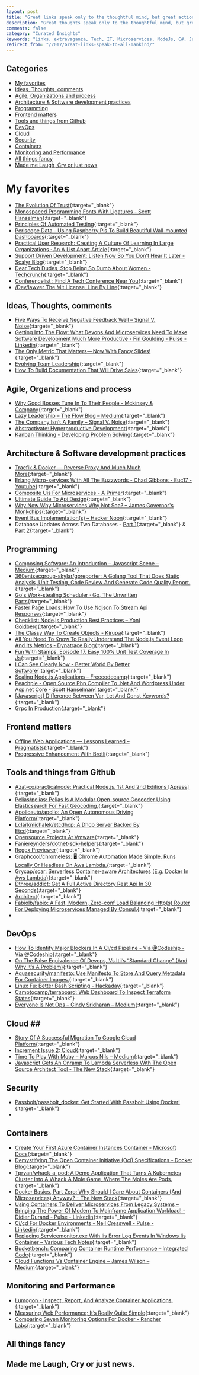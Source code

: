 ```yaml
---
layout: post
title: "Great links speak only to the thoughtful mind, but great actions speak to all mankind"
description: "Great thoughts speak only to the thoughtful mind, but great actions speak to all mankind."
comments: false
category: "Curated Insights"
keywords: "Links, extravaganza, Tech, IT, Microservices, NodeJs, C#, Javascript, Solution architecture"
redirect_from: "/2017/Great-links-speak-to-all-mankind/"
---
```



## Categories ##
* [My favorites](#favorites)
* [Ideas, Thoughts, comments](#ideas)
* [Agile, Organizations and process](#agile)
* [Architecture & Software development practices](#development)
* [Programming](#net)
* [Frontend matters](#web)
* [Tools and things from Github](#tools)
* [DevOps](#devops)
* [Cloud](#cloud)
* [Security](#security)
* [Containers](#containers)
* [Monitoring and Performance](#monitoring)
* [All things fancy](#buzz)
* [Made me Laugh, Cry or just news](#news)

# My favorites<a name="favorites"></a> #
* [The Evolution Of Trust](http://ncase.me/trust/){:target="_blank"}
* [Monospaced Programming Fonts With Ligatures - Scott Hanselman](https://www.hanselman.com/blog/MonospacedProgrammingFontsWithLigatures.aspx){:target="_blank"}
* [Principles Of Automated Testing](http://www.lihaoyi.com/post/PrinciplesofAutomatedTesting.html){:target="_blank"}
* [Periscope Data - Using Raspberry Pis To Build Beautiful Wall-mounted Dashboards](https://webflow-blog.periscopedata.com/blog/wall-mounted-dashboards){:target="_blank"}
* [Practical User Research: Creating A Culture Of Learning In Large Organizations · An A List Apart Article](https://alistapart.com/article/practical-user-research-creating-a-culture){:target="_blank"}
* [Support Driven Development: Listen Now So You Don't Hear It Later - Scalyr Blog](http://blog.scalyr.com/2017/07/support-driven-development/){:target="_blank"}
* [Dear Tech Dudes, Stop Being So Dumb About Women - Techcrunch](https://techcrunch.com/2017/07/23/dear-tech-dudes-stop-being-such-idiots-about-women/){:target="_blank"}
* [Conferencelist : Find A Tech Conference Near You](https://conferencelist.co/){:target="_blank"}
* [/Dev/lawyer The Mit License, Line By Line](https://writing.kemitchell.com/2016/09/21/MIT-License-Line-by-Line.html){:target="_blank"}

## Ideas, Thoughts, comments <a name="ideas"></a> ##
* [Five Ways To Receive Negative Feedback Well – Signal V. Noise](https://m.signalvnoise.com/five-ways-to-receive-negative-feedback-well-f9edd3d27097){:target="_blank"}
* [Getting Into The Flow: What Devops And Microservices Need To Make Software Development Much More Productive - Fin Goulding - Pulse - Linkedin](https://www.linkedin.com/pulse/getting-flow-what-devops-microservices-need-make-much-fin-goulding){:target="_blank"}
* [The Only Metric That Matters — Now With Fancy Slides!](https://news.greylock.com/the-only-metric-that-matters-now-with-fancy-slides-232474cf414c){:target="_blank"}
* [Evolving Team Leadership](https://www.cevo.com.au/devops/2017/05/16/evolving-team-leadership.html){:target="_blank"}
* [How To Build Documentation That Will Drive Sales](https://auth0.com/blog/how-to-build-documentation-that-will-drive-sales/){:target="_blank"}


## Agile, Organizations and process<a name="agile"></a> ##
* [Why Good Bosses Tune In To Their People - Mckinsey & Company](http://www.mckinsey.com/global-themes/leadership/why-good-bosses-tune-in-to-their-people){:target="_blank"}
* [Lazy Leadership – The Flow Blog – Medium](https://medium.com/flow/lazy-leadership-8ba19e34f959){:target="_blank"}
* [The Company Isn’t A Family – Signal V. Noise](https://m.signalvnoise.com/the-company-isnt-a-family-d24f26c3f3fe){:target="_blank"}
* [Abstractivate: Hyperproductive Development](http://blog.jessitron.com/2017/06/the-most-productive-circumstances-for.html){:target="_blank"}
* [Kanban Thinking - Developing Problem Solving](http://kanban-thinking.net/){:target="_blank"}

## Architecture & Software development practices <a name="development"></a> ##
* [Traefik & Docker — Reverse Proxy And Much Much More](https://medium.com/@lukastosic/traefik-docker-reverse-proxy-and-much-much-more-a39b24b9d959){:target="_blank"}
* [Erlang Micro-services With All The Buzzwords - Chad Gibbons - Euc17 - Youtube](https://www.youtube.com/watch?v=9o-2K-5SaGw){:target="_blank"}
* [Composite Uis For Microservices - A Primer](https://jimmybogard.com/composite-uis-for-microservices-a-primer/){:target="_blank"}
* [Ultimate Guide To Api Design](https://blog.qmo.io/ultimate-guide-to-api-design/){:target="_blank"}
* [Why Now Why Microservices Why Not Soa? – James Governor's Monkchips](http://redmonk.com/jgovernor/2017/07/21/why-now-why-microservices-why-not-soa/){:target="_blank"}
* [Event Bus Implementation(s) – Hacker Noon](https://hackernoon.com/event-bus-implementation-s-d2854a9fafd5){:target="_blank"}
* Database Updates Across Two Databases - [Part 1](http://engineering.rallyhealth.com/microservices/soa/databases/transactions/2017/07/17/database-updates-across-two-databases-part-1.html){:target="_blank"} & [Part 2](http://engineering.rallyhealth.com/microservices/soa/databases/transactions/messaging/2017/07/17/database-updates-across-two-databases-part-2.html){:target="_blank"}


## Programming <a name="net"></a> ##
* [Composing Software: An Introduction – Javascript Scene – Medium](https://medium.com/javascript-scene/composing-software-an-introduction-27b72500d6ea){:target="_blank"}
* [360entsecgroup-skylar/goreporter: A Golang Tool That Does Static Analysis, Unit Testing, Code Review And Generate Code Quality Report.](https://github.com/360EntSecGroup-Skylar/goreporter){:target="_blank"}
* [Go's Work-stealing Scheduler · Go, The Unwritten Parts](https://rakyll.org/scheduler/){:target="_blank"}
* [Faster Page Loads: How To Use Ndjson To Stream Api Responses](https://www.bitovi.com/blog/faster-page-loads-how-to-use-ndjson-to-stream-api-responses){:target="_blank"}
* [Checklist: Node.js Production Best Practices – Yoni Goldberg](http://goldbergyoni.com/checklist-best-practice-of-node-js-in-production/){:target="_blank"}
* [The Classy Way To Create Objects - Kirupa](https://www.kirupa.com/javascript/classy_way_to_create_objects.htm){:target="_blank"}
* [All You Need To Know To Really Understand The Node.js Event Loop And Its Metrics - Dynatrace Blog](https://www.dynatrace.com/blog/all-you-need-to-know-to-really-understand-the-node-js-event-loop-and-its-metrics/){:target="_blank"}
* [Fun With Stamps. Episode 17. Easy 100% Unit Test Coverage In Js](https://medium.com/@koresar/fun-with-stamps-episode-17-easy-100-unit-test-coverage-in-js-d97e09591f18){:target="_blank"}
* [I Can See Clearly Now - Better World By Better Software](https://glebbahmutov.com/blog/lenses/){:target="_blank"}
* [Scaling Node.js Applications – Freecodecamp](https://medium.freecodecamp.org/scaling-node-js-applications-8492bd8afadc?gi=8692abffe7a8){:target="_blank"}
* [Peachpie - Open Source Php Compiler To .Net And Wordpress Under Asp.net Core - Scott Hanselman](https://www.hanselman.com/blog/PeachpieOpenSourcePHPCompilerToNETAndWordPressUnderASPNETCore.aspx){:target="_blank"}
* [[Javascript] Difference Between Var, Let And Const Keywords?](http://www.nodesimplified.com/2017/07/javascript-difference-between-var-let.html){:target="_blank"}
* [Grpc In Production](https://about.sourcegraph.com/go/grpc-in-production-alan-shreve){:target="_blank"}
## Frontend matters <a name="web"></a> ##
* [Offline Web Applications — Lessons Learned – Pragmatists](https://blog.pragmatists.com/offline-web-applications-lessons-learned-4ec7f17d4a3e){:target="_blank"}
* [Progressive Enhancement With Brotli](https://engineeringblog.yelp.com/2017/07/progressive-enhancement-with-brotli.html){:target="_blank"}

## Tools and things from Github <a name="tools"></a> ##
* [Azat-co/practicalnode: Practical Node.js, 1st And 2nd Editions [Apress]](https://github.com/azat-co/practicalnode){:target="_blank"}
* [Pelias/pelias: Pelias Is A Modular Open-source Geocoder Using Elasticsearch For Fast Geocoding.](https://github.com/pelias/pelias){:target="_blank"}
* [Apolloauto/apollo: An Open Autonomous Driving Platform](https://github.com/ApolloAuto/apollo){:target="_blank"}
* [Lclarkmichalek/etcdhcp: A Dhcp Server Backed By Etcd](https://github.com/lclarkmichalek/etcdhcp){:target="_blank"}
* [Opensource Projects At Vmware](https://www.vmware.com/opensource.html){:target="_blank"}
* [Faniereynders/dotnet-sdk-helpers](https://github.com/faniereynders/dotnet-sdk-helpers){:target="_blank"}
* [Regex Previewer](https://medium.com/@0x1AD2/visual-studio-code-treasures-1accae07c60a){:target="_blank"}
* [Graphcool/chromeless: 🖥 Chrome Automation Made Simple. Runs Locally Or Headless On Aws Lambda.](https://github.com/graphcool/chromeless){:target="_blank"}
* [Grycap/scar: Serverless Container-aware Architectures (E.g. Docker In Aws Lambda)](https://github.com/grycap/scar){:target="_blank"}
* [Dthree/addict: Get A Full Active Directory Rest Api In 30 Seconds](https://github.com/dthree/addict){:target="_blank"}
* [Architect](https://github.com/arc-repos){:target="_blank"}
* [Fabiolb/fabio: A Fast, Modern, Zero-conf Load Balancing Http(s) Router For Deploying Microservices Managed By Consul.](https://github.com/fabiolb/fabio){:target="_blank"}
* 
## DevOps<a name="devops"></a> ##
* [How To Identify Major Blockers In A Ci/cd Pipeline - Via @Codeship - Via @Codeship](https://blog.codeship.com/how-to-identify-major-blockers-in-a-cicd-pipeline/){:target="_blank"}
* [On The False Equivalence Of Devops, Vs Itil’s “Standard Change” (And Why It’s A Problem)](https://medium.com/@JonHall_/on-the-false-equivalence-of-devops-and-itils-standard-change-and-why-it-s-a-problem-9a63b85b11a){:target="_blank"}
* [Aquasecurity/manifesto: Use Manifesto To Store And Query Metadata For Container Images.](https://github.com/aquasecurity/manifesto){:target="_blank"}
* [Linux Fu: Better Bash Scripting - Hackaday](http://hackaday.com/2017/07/21/linux-fu-better-bash-scripting/){:target="_blank"}
* [Camptocamp/terraboard: Web Dashboard To Inspect Terraform States](https://github.com/camptocamp/terraboard){:target="_blank"}
* [Everyone Is Not Ops – Cindy Sridharan – Medium](https://medium.com/@cindysridharan/the-death-of-ops-is-greatly-exaggerated-ff3bd4a67f24){:target="_blank"}

## Cloud <a name="cloud"></a>##
* [Story Of A Successful Migration To Google Cloud Platform](https://medium.com/meilleursagents-engineering/story-of-a-successful-migration-to-google-cloud-platform-6bc7fa0798e8){:target="_blank"}
* [Increment Issue 2: Cloud](https://increment.com/cloud/){:target="_blank"}
* [Time To Play With Moby – Marcos Nils – Medium](https://medium.com/@marcosnils/time-to-play-with-moby-8e1ca9b9afdf){:target="_blank"}
* [Javascript Gets An Onramp To Lambda Serverless With The Open Source Architect Tool - The New Stack](https://thenewstack.io/javascript-gets-onramp-lambda-serverless-open-source-architect-tool/){:target="_blank"}

## Security<a name="security"></a> ##
* [Passbolt/passbolt_docker: Get Started With Passbolt Using Docker!](https://github.com/passbolt/passbolt_docker){:target="_blank"}
* 
## Containers <a name="containers"></a> ##
* [Create Your First Azure Container Instances Container - Microsoft Docs](https://docs.microsoft.com/en-us/azure/container-instances/container-instances-quickstart){:target="_blank"}
* [Demystifying The Open Container Initiative (Oci) Specifications - Docker Blog](https://blog.docker.com/2017/07/demystifying-open-container-initiative-oci-specifications/){:target="_blank"}
* [Tpryan/whack_a_pod: A Demo Application That Turns A Kubernetes Cluster Into A Whack A Mole Game, Where The Moles Are Pods.](https://github.com/tpryan/whack_a_pod){:target="_blank"}
* [Docker Basics, Part Zero: Why Should I Care About Containers (And Microservices) Anyway? - The New Stack](https://thenewstack.io/docker-basics-part-zero-care-containers-microservices-anyway/){:target="_blank"}
* [Using Containers To Deliver Microservices From Legacy Systems – Bringing The Power Of Modern To Mainframe Application Workload! - Didier Durand - Pulse - Linkedin](https://www.linkedin.com/pulse/using-containers-deliver-microservices-from-legacy-systems-durand){:target="_blank"}
* [Ci/cd For Docker Environments - Neil Cresswell - Pulse - Linkedin](https://www.linkedin.com/pulse/cicd-docker-environments-neil-cresswell){:target="_blank"}
* [Replacing Servicemonitor.exe With Iis Error Log Events In Windows Iis Container – Various Tech Notes](https://artisticcheese.wordpress.com/2017/07/20/replacing-servicemonitor-exe-with-iis-error-log-events-in-windows-iis-container/){:target="_blank"}
* [Bucketbench: Comparing Container Runtime Performance – Integrated Code](https://integratedcode.us/2017/06/29/bucketbench-comparing-container-runtime-performance/){:target="_blank"}
* [Cloud Functions Vs Container Engine – James Wilson – Medium](https://medium.com/@JamWils/cloud-functions-vs-container-engine-5c773e364ced){:target="_blank"}

## Monitoring and Performance <a name="monitoring"></a> ##
* [Lumogon - Inspect, Report, And Analyze Container Applications.](https://lumogon.com/){:target="_blank"}
* [Measuring Web Performance; It’s Really Quite Simple](https://hackernoon.com/measuring-web-performance-its-really-quite-simple-adeda8f7f39e?__s=6izvcszagfpuqzzmdi2h){:target="_blank"}
* [Comparing Seven Monitoring Options For Docker - Rancher Labs](http://rancher.com/comparing-monitoring-options-for-docker-deployments/?ct=t%28DevOpsLinks_70%29&__s=6izvcszagfpuqzzmdi2h){:target="_blank"}

## All things fancy <a name="buzz"></a> ##

## Made me Laugh, Cry or just news. <a name="news"></a> ##
